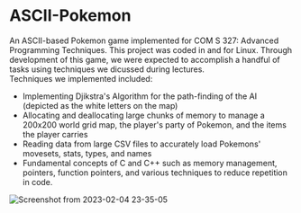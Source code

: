 # ASCII-Pokemon
An ASCII-based Pokemon game implemented for COM S 327: Advanced Programming Techniques. This project was coded in and for Linux. Through development of this game, we were expected to accomplish a handful of tasks 
using techniques we dicussed during lectures. <br />
Techniques we implemented included: <br />
* Implementing Djikstra's Algorithm for the path-finding of the AI (depicted as the white letters on the map)
* Allocating and deallocating large chunks of memory to manage a 200x200 world grid map, the player's party of Pokemon, and the items the player carries 
* Reading data from large CSV files to accurately load Pokemons' movesets, stats, types, and names
* Fundamental concepts of C and C++ such as memory management, pointers, function pointers, and various techniques to reduce repetition in code.

![Screenshot from 2023-02-04 23-35-05](https://github.com/RichardIcecube/ASCII-Pokemon/assets/66053594/bcea2df3-1bb0-42e8-9800-79763abb847f)
